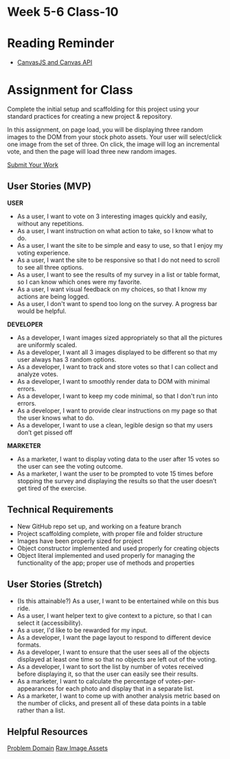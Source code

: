 # Week 5-6 Class-10

# Reading Reminder
* [CanvasJS and Canvas API](https://canvas.instructure.com/courses/CF-Change-Class-ID/modules/items/CF-Change-Assignment-ID)

# Assignment for Class
Complete the initial setup and scaffolding for this project using your standard practices for creating a new project & repository.

In this assignment, on page load, you will be displaying three random images to the DOM from your stock photo assets. Your user will select/click one image from the set of three. On click, the image will log an incremental vote, and then the page will load three new random images.

[Submit Your Work](https://canvas.instructure.com/courses/CF-Change-Class-ID/modules/items/CF-Change-Assignment-ID)

## User Stories (MVP)
**USER**
- As a user, I want to vote on 3 interesting images quickly and easily, without any repetitions.
- As a user, I want instruction on what action to take, so I know what to do.
- As a user, I want the site to be simple and easy to use, so that I enjoy my voting experience.
- As a user, I want the site to be responsive so that I do not need to scroll to see all three options.
- As a user, I want to see the results of my survey in a list or table format, so I can know which ones were my favorite.
- As a user, I want visual feedback on my choices, so that I know my actions are being logged.
- As a user, I don't want to spend too long on the survey. A progress bar would be helpful.

**DEVELOPER**
- As a developer, I want images sized appropriately so that all the pictures are uniformly scaled.
- As a developer, I want all 3 images displayed to be different so that my user always has 3 random options.
- As a developer, I want to track and store votes so that I can collect and analyze votes.
- As a developer, I want to smoothly render data to DOM with minimal errors.
- As a developer, I want to keep my code minimal, so that I don't run into errors.
- As a developer, I want to provide clear instructions on my page so that the user knows what to do.
- As a developer, I want to use a clean, legible design so that my users don’t get pissed off

**MARKETER**
- As a marketer, I want to display voting data to the user after 15 votes so the user can see the voting outcome.
- As a marketer, I want the user to be prompted to vote 15 times before stopping the survey and displaying the results so that the user doesn’t get tired of the exercise.


## Technical Requirements
 - New GitHub repo set up, and working on a feature branch
 - Project scaffolding complete, with proper file and folder structure
 - Images have been properly sized for project
 - Object constructor implemented and used properly for creating objects
 - Object literal implemented and used properly for managing the functionality of the app; proper use of methods and properties

## User Stories (Stretch)
- (Is this attainable?) As a user, I want to be entertained while on this bus ride.
- As a user, I want helper text to give context to a picture, so that I can select it (accessibility).
- As a user, I'd like to be rewarded for my input.
- As a developer, I want the page layout to respond to different device formats.
- As a developer, I want to ensure that the user sees all of the objects displayed at least one time so that no objects are left out of the voting.
- As a developer, I want to sort the list by number of votes received before displaying it, so that the user can easily see their results.
- As a marketer, I want to calculate the percentage of votes-per-appearances for each photo and display that in a separate list.
- As a marketer, I want to come up with another analysis metric based on the number of clicks, and present all of these data points in a table rather than a list.

## Helpful Resources
[Problem Domain](../assets/README.md)
[Raw Image Assets](../assets/imgs)
